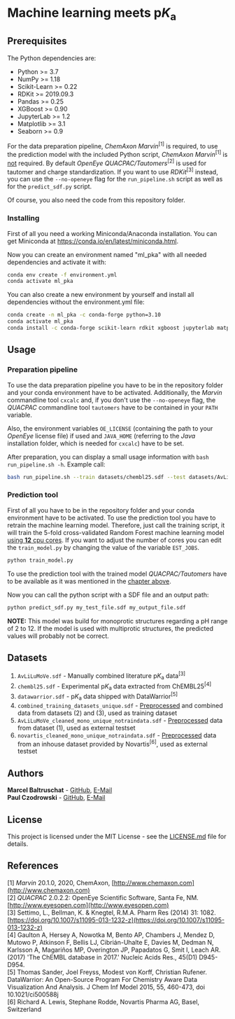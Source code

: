 # Machine learning meets p*K*<sub>a</sub>

## Prerequisites

The Python dependencies are:
* Python >= 3.7
* NumPy >= 1.18
* Scikit-Learn >= 0.22
* RDKit >= 2019.09.3
* Pandas >= 0.25
* XGBoost >= 0.90
* JupyterLab >= 1.2
* Matplotlib >= 3.1
* Seaborn >= 0.9

For the data preparation pipeline, *ChemAxon Marvin*<sup>[1]</sup> is required, to use the 
prediction model with the included Python script, *ChemAxon Marvin*<sup>[1]</sup> 
is <ins>not</ins> required. By default *OpenEye QUACPAC/Tautomers*<sup>[2]</sup> is used for
tautomer and charge standardization. If you want to use *RDKit*<sup>[3]</sup> instead, you
can use the `--no-openeye` flag for the `run_pipeline.sh` script as well as for the
`predict_sdf.py` script.

Of course, you also need the code from this repository folder.

### Installing

First of all you need a working Miniconda/Anaconda installation. You can get
Miniconda at https://conda.io/en/latest/miniconda.html.

Now you can create an environment named "ml_pka" with all needed dependencies and
activate it with:
```bash
conda env create -f environment.yml
conda activate ml_pka
```

You can also create a new environment by yourself and install all dependencies without the
environment.yml file:
```bash
conda create -n ml_pka -c conda-forge python=3.10
conda activate ml_pka
conda install -c conda-forge scikit-learn rdkit xgboost jupyterlab matplotlib seaborn
```

## Usage
### <a name="prep"></a>Preparation pipeline
To use the data preparation pipeline you have to be in the repository folder and your conda
environment have to be activated. Additionally, the *Marvin* commandline tool `cxcalc` and,
if you don't use the `--no-openeye` flag, the *QUACPAC* commandline tool `tautomers` have to
be contained in your `PATH` variable.

Also, the environment variables `OE_LICENSE` (containing the path to your *OpenEye* license
file) if used and `JAVA_HOME` (referring to the *Java* installation folder, which is needed for 
`cxcalc`) have to be set.

After preparation, you can display a small usage information with `bash run_pipeline.sh -h`.
Example call:
```bash
bash run_pipeline.sh --train datasets/chembl25.sdf --test datasets/AvLiLuMoVe.sdf
```

### Prediction tool
First of all you have to be in the repository folder and your conda environment have
to be activated. To use the prediction tool you have to retrain the machine learning model.
Therefore, just call the training script, it will train the 5-fold cross-validated Random
Forest machine learning model <ins>using **12** cpu cores</ins>. If you want to adjust the number of 
cores you can edit the `train_model.py` by changing the value of the variable `EST_JOBS`.
```bash
python train_model.py
```
To use the prediction tool with the trained model *QUACPAC/Tautomers* have to be available 
as it was mentioned in the [chapter above](#prep).

Now you can call the python script with a SDF file and an output path:
```bash
python predict_sdf.py my_test_file.sdf my_output_file.sdf
```

**NOTE:** This model was build for monoprotic structures regarding a pH range of 2 to 12.
If the model is used with multiprotic structures, the predicted values will probably not
be correct.

## Datasets

1. `AvLiLuMoVe.sdf` - Manually combined literature p<i>K</i><sub>a</sub> data<sup>[3]</sup>
2. `chembl25.sdf` - Experimental p<i>K</i><sub>a</sub> data extracted from ChEMBL25<sup>[4]</sup>
3. `datawarrior.sdf` - p<i>K</i><sub>a</sub> data shipped with DataWarrior<sup>[5]</sup>
4. `combined_training_datasets_unique.sdf` -  [Preprocessed](#prep) and combined data 
from datasets (2) and (3), used as training dataset
5. `AvLiLuMoVe_cleaned_mono_unique_notraindata.sdf` - [Preprocessed](#prep) data from dataset (1),
used as external testset
6. `novartis_cleaned_mono_unique_notraindata.sdf` - [Preprocessed](#prep) data from an inhouse
dataset provided by Novartis<sup>[6]</sup>, used as external testset

## Authors

**Marcel Baltruschat** - [GitHub](https://github.com/mrcblt), [E-Mail](mailto:marcel.baltruschat@tu-dortmund.de)<br>
**Paul Czodrowski** - [GitHub](https://github.com/czodrowskilab), [E-Mail](mailto:czodpaul@uni-mainz.de)

## License

This project is licensed under the MIT License - see the [LICENSE.md](LICENSE.md) file for details.

## References

[1] *Marvin* 20.1.0, 2020, ChemAxon, [http://www.chemaxon.com](http://www.chemaxon.com)<br>
[2] *QUACPAC* 2.0.2.2: OpenEye Scientific Software, Santa Fe, NM. [http://www.eyesopen.com](http://www.eyesopen.com)<br>
[3] Settimo, L., Bellman, K. & Knegtel, R.M.A. Pharm Res (2014) 31: 1082. 
[https://doi.org/10.1007/s11095-013-1232-z](https://doi.org/10.1007/s11095-013-1232-z)<br>
[4] Gaulton A, Hersey A, Nowotka M, Bento AP, Chambers J, Mendez D, Mutowo P, Atkinson F, 
Bellis LJ, Cibrián-Uhalte E, Davies M, Dedman N, Karlsson A, Magariños MP, Overington JP, 
Papadatos G, Smit I, Leach AR. (2017) 'The ChEMBL database in 2017.' Nucleic Acids Res., 
45(D1) D945-D954.<br>
[5] Thomas Sander, Joel Freyss, Modest von Korff, Christian Rufener. DataWarrior: An Open-Source 
Program For Chemistry Aware Data Visualization And Analysis. J Chem Inf Model 
2015, 55, 460-473, doi 10.1021/ci500588j<br>
[6] Richard A. Lewis, Stephane Rodde, Novartis Pharma AG, Basel, Switzerland
